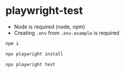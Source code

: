 # playwright-test



- Node is required (node, npm)
- Creating `.env` from `.env.example` is required

```bash
npm i

npx playwright install

npx playwright test
```



